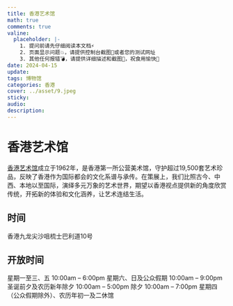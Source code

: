 ```yaml
---
title: 香港艺术馆
math: true
comments: true
valine:
  placeholder: |-
    1. 提问前请先仔细阅读本文档⚡
    2. 页面显示问题💥，请提供控制台截图📸或者您的测试网址
    3. 其他任何报错💣，请提供详细描述和截图📸，祝食用愉快💪
date: 2024-04-15 
update:
tags: 博物馆
categories: 香港
cover: ../asset/9.jpeg
sticky:
audio:
description:
---
```

# 香港艺术馆
[香港艺术馆](https://hk.art.museum/en/web/ma/home.html)成立于1962年，是香港第一所公营美术馆，守护超过19,500套艺术珍品，反映了香港作为国际都会的文化系谱与承传。在策展上，我们比照古今、中西、本地以至国际，演绎多元万象的艺术世界，期望以香港视点提供新的角度欣赏传统，开拓新的体验和文化涵养，让艺术连结生活。
## 时间
香港九龙尖沙咀梳士巴利道10号
## 开放时间
星期一至三、五
10:00am – 6:00pm
星期六、日及公众假期
10:00am – 9:00pm
圣诞前夕及农历新年除夕
10:00am – 5:00pm
除夕
10:00am – 7:00pm
星期四（公众假期除外）、农历年初一及二休馆

